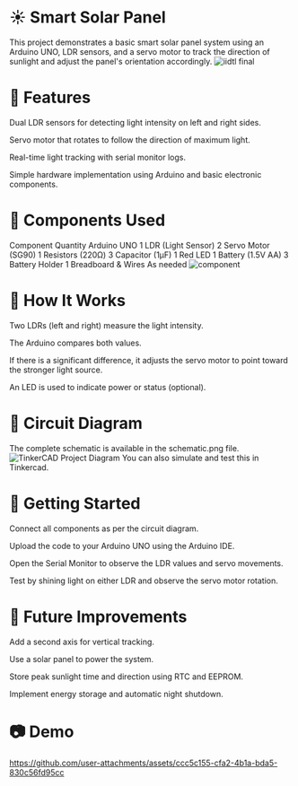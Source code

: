# ☀️ Smart Solar Panel
This project demonstrates a basic smart solar panel system using an Arduino UNO, LDR sensors, and a servo motor to track the direction of sunlight and adjust the panel's orientation accordingly.
![iidtl final](https://github.com/user-attachments/assets/c684836d-c00c-48a8-8b88-aa59c9a6a004)


# 📌 Features
Dual LDR sensors for detecting light intensity on left and right sides.

Servo motor that rotates to follow the direction of maximum light.

Real-time light tracking with serial monitor logs.

Simple hardware implementation using Arduino and basic electronic components.

# 🔧 Components Used
Component	Quantity
Arduino UNO	1
LDR (Light Sensor)	2
Servo Motor (SG90)	1
Resistors (220Ω)	3
Capacitor (1µF)	1
Red LED	1
Battery (1.5V AA)	3
Battery Holder	1
Breadboard & Wires	As needed
![component](https://github.com/user-attachments/assets/c0848311-bd56-4c2c-b072-86cada161f92)

# 🧠 How It Works
Two LDRs (left and right) measure the light intensity.

The Arduino compares both values.

If there is a significant difference, it adjusts the servo motor to point toward the stronger light source.

An LED is used to indicate power or status (optional).

# 🧪 Circuit Diagram
The complete schematic is available in the schematic.png file.
![TinkerCAD Project Diagram](https://github.com/user-attachments/assets/2044a64e-954b-47ba-affd-c8cbd7ee9e7b)
You can also simulate and test this in Tinkercad.

# 🚀 Getting Started
Connect all components as per the circuit diagram.

Upload the code to your Arduino UNO using the Arduino IDE.

Open the Serial Monitor to observe the LDR values and servo movements.

Test by shining light on either LDR and observe the servo motor rotation.

# 📝 Future Improvements
Add a second axis for vertical tracking.

Use a solar panel to power the system.

Store peak sunlight time and direction using RTC and EEPROM.

Implement energy storage and automatic night shutdown.

# 📷 Demo
   

https://github.com/user-attachments/assets/ccc5c155-cfa2-4b1a-bda5-830c56fd95cc


